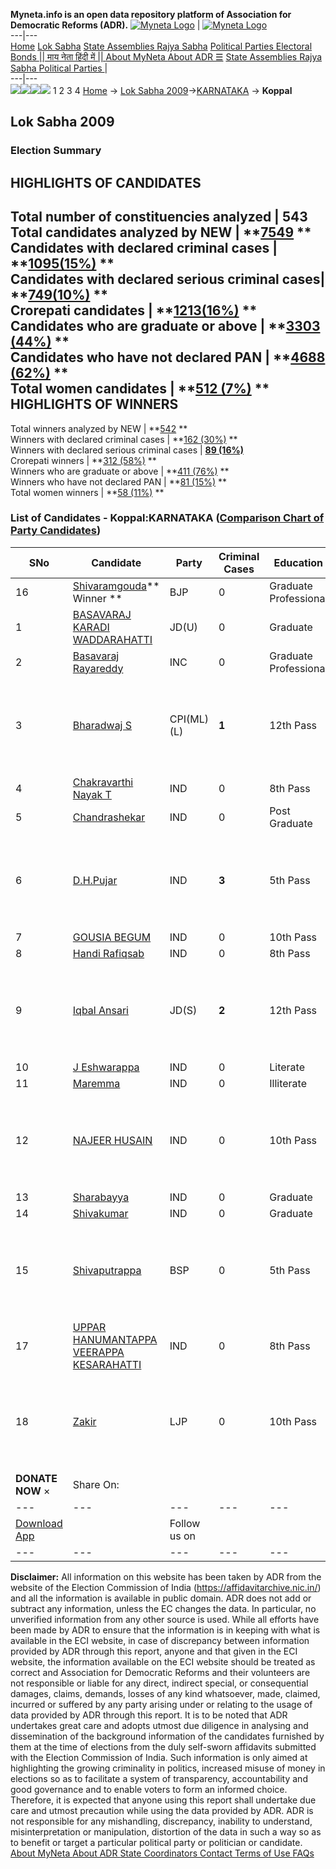 **Myneta.info is an open data repository platform of Association for Democratic Reforms (ADR).**
[![Myneta Logo](https://www.myneta.info/lib/img/myneta-logo.png)](https://www.myneta.info/) | [![Myneta Logo](https://www.myneta.info/lib/img/adr-logo.png)](https://adrindia.org)  
---|---  
[Home](https://www.myneta.info/) [Lok Sabha](https://www.myneta.info/#ls "Lok Sabha") [ State Assemblies ](https://www.myneta.info/#sa "State Assemblies") [Rajya Sabha](https://www.myneta.info/#rs "Rajya Sabha") [Political Parties ](https://www.myneta.info/party "Political Parties") [ Electoral Bonds ](https://www.myneta.info/electoral_bonds "Electoral Bonds") [ || माय नेता हिंदी में || ](https://translate.google.co.in/translate?prev=hp&hl=en&js=y&u=www.myneta.info&sl=en&tl=hi&history_state0=) [ About MyNeta ](https://adrindia.org/content/about-myneta) [ About ADR ](https://adrindia.org/about-adr/who-we-are) [☰](javascript:void\(0\))
[ State Assemblies ](https://www.myneta.info/#sa "State Assemblies") [ Rajya Sabha ](https://www.myneta.info/#rs "Rajya Sabha") [ Political Parties ](https://www.myneta.info/party "Political Parties")
|   
---|---  
![](https://www.myneta.info/lib/img/banner/banner-1.png)![](https://www.myneta.info/lib/img/banner/banner-2.png)![](https://www.myneta.info/lib/img/banner/banner-3.png)![](https://www.myneta.info/lib/img/banner/banner-4.png)
1  2  3  4 
[Home](https://www.myneta.info/) → [Lok Sabha 2009](https://www.myneta.info/ls2009/)→[KARNATAKA](https://www.myneta.info/ls2009/index.php?action=show_constituencies&state_id=10) → **Koppal**
### 
## Lok Sabha 2009
###  Election Summary 
HIGHLIGHTS OF CANDIDATES  
---  
Total number of constituencies analyzed |  543   
Total candidates analyzed by NEW | **[7549](https://www.myneta.info/ls2009/index.php?action=summary&subAction=candidates_analyzed&sort=candidate#summary) **  
Candidates with declared criminal cases | **[1095(15%)](https://www.myneta.info/ls2009/index.php?action=summary&subAction=crime&sort=candidate#summary) **  
Candidates with declared serious criminal cases| **[749(10%)](https://www.myneta.info/ls2009/index.php?action=summary&subAction=serious_crime&sort=candidate#summary) **  
Crorepati candidates | **[1213(16%)](https://www.myneta.info/ls2009/index.php?action=summary&subAction=crorepati&sort=candidate#summary) **  
Candidates who are graduate or above | **[3303 (44%)](https://www.myneta.info/ls2009/index.php?action=summary&subAction=education&sort=candidate#summary) **  
Candidates who have not declared PAN | **[4688 (62%)](https://www.myneta.info/ls2009/index.php?action=summary&subAction=without_pan&sort=candidate#summary) **  
Total women candidates | **[512 (7%)](https://www.myneta.info/ls2009/index.php?action=summary&subAction=women_candidate&sort=candidate#summary) **  
HIGHLIGHTS OF WINNERS  
---  
Total winners analyzed by NEW | **[542](https://www.myneta.info/ls2009/index.php?action=summary&subAction=winner_analyzed&sort=candidate#summary) **  
Winners with declared criminal cases | **[162 (30%)](https://www.myneta.info/ls2009/index.php?action=summary&subAction=winner_crime&sort=candidate#summary) **  
Winners with declared serious criminal cases | **[89 (16%)](https://www.myneta.info/ls2009/index.php?action=summary&subAction=winner_serious_crime&sort=candidate#summary)**  
Crorepati winners | **[312 (58%)](https://www.myneta.info/ls2009/index.php?action=summary&subAction=winner_crorepati&sort=candidate#summary) **  
Winners who are graduate or above | **[411 (76%)](https://www.myneta.info/ls2009/index.php?action=summary&subAction=winner_education&sort=candidate#summary) **  
Winners who have not declared PAN | **[81 (15%)](https://www.myneta.info/ls2009/index.php?action=summary&subAction=winner_without_pan&sort=candidate#summary) **  
Total women winners | **[58 (11%)](https://www.myneta.info/ls2009/index.php?action=summary&subAction=winner_women&sort=candidate#summary) **  
### List of Candidates - Koppal:KARNATAKA ([Comparison Chart of Party Candidates](https://www.myneta.info/ls2009/comparisonchart.php?constituency_id=131))
SNo | Candidate| Party| Criminal Cases| Education| Age| Total Assets| Liabilities  
---|---|---|---|---|---|---|---  
16  | [Shivaramgouda](https://www.myneta.info/ls2009/candidate.php?candidate_id=1297)** Winner ** | BJP | 0 | Graduate Professional| 56 | Rs 1,45,18,988 ~ 1 Crore+ | Rs 30,78,847 ~ 30 Lacs+  
1  | [BASAVARAJ KARADI WADDARAHATTI](https://www.myneta.info/ls2009/candidate.php?candidate_id=1301) | JD(U) | 0 | Graduate| 27 | Rs 11,35,000 ~ 11 Lacs+ | Rs 0 ~   
2  | [Basavaraj Rayareddy](https://www.myneta.info/ls2009/candidate.php?candidate_id=1300) | INC | 0 | Graduate Professional| 53 | Rs 3,04,29,000 ~ 3 Crore+ | Rs 0 ~   
3  | [Bharadwaj S](https://www.myneta.info/ls2009/candidate.php?candidate_id=1307) | CPI(ML)(L) | **1** | 12th Pass| 63 | ![](https://myneta.info/image_v2.php?myneta_folder=ls2009&candidate_id=1307&col=ta) | ![](https://myneta.info/image_v2.php?myneta_folder=ls2009&candidate_id=1307&col=lia)  
4  | [Chakravarthi Nayak T](https://www.myneta.info/ls2009/candidate.php?candidate_id=2463) | IND | 0 | 8th Pass| 70 | Rs 86,25,000 ~ 86 Lacs+ | Rs 4,00,000 ~ 4 Lacs+  
5  | [Chandrashekar](https://www.myneta.info/ls2009/candidate.php?candidate_id=2464) | IND | 0 | Post Graduate| 37 | Rs 62,50,000 ~ 62 Lacs+ | Rs 5,00,000 ~ 5 Lacs+  
6  | [D.H.Pujar](https://www.myneta.info/ls2009/candidate.php?candidate_id=2465) | IND | **3** | 5th Pass| 42 | ![](https://myneta.info/image_v2.php?myneta_folder=ls2009&candidate_id=2465&col=ta) | ![](https://myneta.info/image_v2.php?myneta_folder=ls2009&candidate_id=2465&col=lia)  
7  | [GOUSIA BEGUM](https://www.myneta.info/ls2009/candidate.php?candidate_id=7814) | IND | 0 | 10th Pass| 31 | Rs 75,000 ~ 75 Thou+ | Rs 0 ~   
8  | [Handi Rafiqsab](https://www.myneta.info/ls2009/candidate.php?candidate_id=2466) | IND | 0 | 8th Pass| 53 | Rs 4,27,658 ~ 4 Lacs+ | Rs 0 ~   
9  | [Iqbal Ansari](https://www.myneta.info/ls2009/candidate.php?candidate_id=1299) | JD(S) | **2** | 12th Pass| 50 | ![](https://myneta.info/image_v2.php?myneta_folder=ls2009&candidate_id=1299&col=ta) | ![](https://myneta.info/image_v2.php?myneta_folder=ls2009&candidate_id=1299&col=lia)  
10  | [J Eshwarappa](https://www.myneta.info/ls2009/candidate.php?candidate_id=2468) | IND | 0 | Literate| 52 | Rs 8,00,000 ~ 8 Lacs+ | Rs 0 ~   
11  | [Maremma](https://www.myneta.info/ls2009/candidate.php?candidate_id=2469) | IND | 0 | Illiterate| 40 | Rs 19,22,000 ~ 19 Lacs+ | Rs 0 ~   
12  | [NAJEER HUSAIN](https://www.myneta.info/ls2009/candidate.php?candidate_id=7816) | IND | 0 | 10th Pass| 41 | ![](https://myneta.info/image_v2.php?myneta_folder=ls2009&candidate_id=7816&col=ta) | ![](https://myneta.info/image_v2.php?myneta_folder=ls2009&candidate_id=7816&col=lia)  
13  | [Sharabayya](https://www.myneta.info/ls2009/candidate.php?candidate_id=2472) | IND | 0 | Graduate| 27 | Rs 78,500 ~ 78 Thou+ | Rs 0 ~   
14  | [Shivakumar](https://www.myneta.info/ls2009/candidate.php?candidate_id=2473) | IND | 0 | Graduate| 44 | Rs 14,57,000 ~ 14 Lacs+ | Rs 0 ~   
15  | [Shivaputrappa](https://www.myneta.info/ls2009/candidate.php?candidate_id=1298) | BSP | 0 | 5th Pass| 42 | ![](https://myneta.info/image_v2.php?myneta_folder=ls2009&candidate_id=1298&col=ta) | ![](https://myneta.info/image_v2.php?myneta_folder=ls2009&candidate_id=1298&col=lia)  
17  | [UPPAR HANUMANTAPPA VEERAPPA KESARAHATTI](https://www.myneta.info/ls2009/candidate.php?candidate_id=2467) | IND | 0 | 8th Pass| 33 | Rs 8,71,000 ~ 8 Lacs+ | Rs 2,40,000 ~ 2 Lacs+  
18  | [Zakir](https://www.myneta.info/ls2009/candidate.php?candidate_id=2475) | LJP | 0 | 10th Pass| 30 | ![](https://myneta.info/image_v2.php?myneta_folder=ls2009&candidate_id=2475&col=ta) | ![](https://myneta.info/image_v2.php?myneta_folder=ls2009&candidate_id=2475&col=lia)  
|  **DONATE NOW** × |  Share On:  | [](https://api.whatsapp.com/send?text=https%3A%2F%2Fmyneta.info%2Fpunjab2022%2Findex.php%3Faction%3Dshow_constituencies%26state_id%3D19) | [](https://www.facebook.com/sharer/sharer.php?u=https%3A%2F%2Fmyneta.info%2Fpunjab2022%2Findex.php%3Faction%3Dshow_constituencies%26state_id%3D19) | [](https://twitter.com/share?url=https%3A%2F%2Fmyneta.info%2Fpunjab2022%2Findex.php%3Faction%3Dshow_constituencies%26state_id%3D19)  
---|---|---|---|---  
| [ Download App ](https://play.google.com/store/apps/details?id=com.webrosoft.myneta1&pcampaignid=pcampaignidMKT-Other-global-all-co-prtnr-py-PartBadge-Mar2515-1) | [](https://play.google.com/store/apps/details?id=com.webrosoft.myneta1&pcampaignid=pcampaignidMKT-Other-global-all-co-prtnr-py-PartBadge-Mar2515-1) |  Follow us on  | [](https://www.facebook.com/adrindia.org/) | [](https://twitter.com/adrspeaks) | [](https://groups.google.com/g/national-election-watch?hl=en&pli=1) | [](https://www.instagram.com/adrspeaks/) | [](https://www.youtube.com/user/adrspeaks) | [](https://sharechat.com/profile/adrspeaks)  
---|---|---|---|---|---|---|---|---  
**Disclaimer:** All information on this website has been taken by ADR from the website of the Election Commission of India (https://affidavitarchive.nic.in/) and all the information is available in public domain. ADR does not add or subtract any information, unless the EC changes the data. In particular, no unverified information from any other source is used. While all efforts have been made by ADR to ensure that the information is in keeping with what is available in the ECI website, in case of discrepancy between information provided by ADR through this report, anyone and that given in the ECI website, the information available on the ECI website should be treated as correct and Association for Democratic Reforms and their volunteers are not responsible or liable for any direct, indirect special, or consequential damages, claims, demands, losses of any kind whatsoever, made, claimed, incurred or suffered by any party arising under or relating to the usage of data provided by ADR through this report. It is to be noted that ADR undertakes great care and adopts utmost due diligence in analysing and dissemination of the background information of the candidates furnished by them at the time of elections from the duly self-sworn affidavits submitted with the Election Commission of India. Such information is only aimed at highlighting the growing criminality in politics, increased misuse of money in elections so as to facilitate a system of transparency, accountability and good governance and to enable voters to form an informed choice. Therefore, it is expected that anyone using this report shall undertake due care and utmost precaution while using the data provided by ADR. ADR is not responsible for any mishandling, discrepancy, inability to understand, misinterpretation or manipulation, distortion of the data in such a way so as to benefit or target a particular political party or politician or candidate. 
[ About MyNeta ](https://adrindia.org/content/about-myneta) [ About ADR ](https://adrindia.org/about-adr/who-we-are) [ State Coordinators ](https://adrindia.org/about-adr/state-coordinators) [ Contact ](https://adrindia.org/contact-us) [ Terms of Use ](https://adrindia.org/content/adr-terms-use) [ FAQs ](https://adrindia.org/content/faqs)
